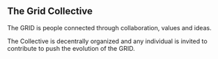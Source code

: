 ## The Grid Collective

The GRID is people connected through collaboration, values and ideas.

The Collective is decentrally organized and any individual is invited to contribute to push the evolution of the GRID.

